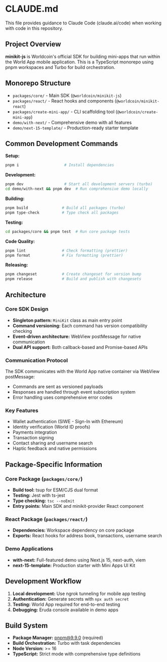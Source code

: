 # CLAUDE.md

This file provides guidance to Claude Code (claude.ai/code) when working with code in this repository.

## Project Overview

**minikit-js** is Worldcoin's official SDK for building mini-apps that run within the World App mobile application. This is a TypeScript monorepo using pnpm workspaces and Turbo for build orchestration.

## Monorepo Structure

- `packages/core/` - Main SDK (`@worldcoin/minikit-js`)
- `packages/react/` - React hooks and components (`@worldcoin/minikit-react`)
- `packages/create-mini-app/` - CLI scaffolding tool (`@worldcoin/create-mini-app`)
- `demo/with-next/` - Comprehensive demo with all features
- `demo/next-15-template/` - Production-ready starter template

## Common Development Commands

**Setup:**
```bash
pnpm i                    # Install dependencies
```

**Development:**
```bash
pnpm dev                  # Start all development servers (turbo)
cd demo/with-next && pnpm dev  # Run comprehensive demo locally
```

**Building:**
```bash
pnpm build               # Build all packages (turbo)
pnpm type-check          # Type check all packages
```

**Testing:**
```bash
cd packages/core && pnpm test  # Run core package tests
```

**Code Quality:**
```bash
pnpm lint                # Check formatting (prettier)
pnpm format              # Fix formatting (prettier)
```

**Releasing:**
```bash
pnpm changeset           # Create changeset for version bump
pnpm release             # Build and publish with changesets
```

## Architecture

### Core SDK Design
- **Singleton pattern:** `MiniKit` class as main entry point
- **Command versioning:** Each command has version compatibility checking
- **Event-driven architecture:** WebView postMessage for native communication
- **Dual API support:** Both callback-based and Promise-based APIs

### Communication Protocol

The SDK communicates with the World App native container via WebView postMessage:

- Commands are sent as versioned payloads
- Responses are handled through event subscription system
- Error handling uses comprehensive error codes

### Key Features
- Wallet authentication (SIWE - Sign-In with Ethereum)
- Identity verification (World ID proofs)
- Payments integration
- Transaction signing
- Contact sharing and username search
- Haptic feedback and native permissions

## Package-Specific Information

### Core Package (`packages/core/`)
- **Build tool:** tsup for ESM/CJS dual format
- **Testing:** Jest with ts-jest
- **Type checking:** `tsc --noEmit`
- **Entry points:** Main SDK and minikit-provider React component

### React Package (`packages/react/`)
- **Dependencies:** Workspace dependency on core package
- **Exports:** React hooks for address book, transactions, username search

### Demo Applications
- **with-next:** Full-featured demo using Next.js 15, next-auth, viem
- **next-15-template:** Production starter with Mini Apps UI Kit

## Development Workflow

1. **Local development:** Use ngrok tunneling for mobile app testing
2. **Authentication:** Generate secrets with `npx auth secret`
3. **Testing:** World App required for end-to-end testing
4. **Debugging:** Eruda console available in demo apps

## Build System

- **Package Manager:** pnpm@9.9.0 (required)
- **Build Orchestration:** Turbo with task dependencies
- **Node Version:** >= 16
- **TypeScript:** Strict mode with comprehensive type definitions
